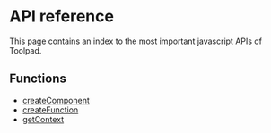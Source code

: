 # API reference

<p class="description">This page contains an index to the most important javascript APIs of Toolpad.</p>

## Functions

- [createComponent](/toolpad/reference/api/create-component/)
- [createFunction](/toolpad/reference/api/create-function/)
- [getContext](/toolpad/reference/api/get-context/)
